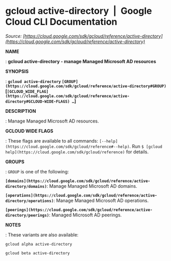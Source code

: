 # gcloud active-directory  |  Google Cloud CLI Documentation

*Source: [https://cloud.google.com/sdk/gcloud/reference/active-directory](https://cloud.google.com/sdk/gcloud/reference/active-directory)*

**NAME**

: **gcloud active-directory - manage Managed Microsoft AD resources**

**SYNOPSIS**

: **`gcloud active-directory` `[GROUP](https://cloud.google.com/sdk/gcloud/reference/active-directory#GROUP)` [`[GCLOUD_WIDE_FLAG](https://cloud.google.com/sdk/gcloud/reference/active-directory#GCLOUD-WIDE-FLAGS) …`]**

**DESCRIPTION**

: Manage Managed Microsoft AD resources.

**GCLOUD WIDE FLAGS**

: These flags are available to all commands: `[--help](https://cloud.google.com/sdk/gcloud/reference#--help)`.
Run `$ [gcloud help](https://cloud.google.com/sdk/gcloud/reference)` for details.

**GROUPS**

: ``GROUP`` is one of the following:

**`[domains](https://cloud.google.com/sdk/gcloud/reference/active-directory/domains)`**:
Manage Managed Microsoft AD domains.

**`[operations](https://cloud.google.com/sdk/gcloud/reference/active-directory/operations)`**:
Manage Managed Microsoft AD operations.

**`[peerings](https://cloud.google.com/sdk/gcloud/reference/active-directory/peerings)`**:
Managed Microsoft AD peerings.

**NOTES**

: These variants are also available:

```
gcloud alpha active-directory
```

```
gcloud beta active-directory
```